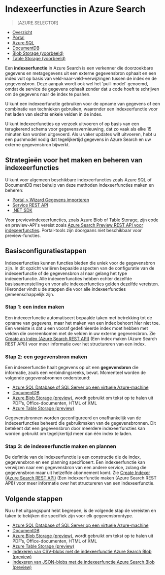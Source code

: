 <properties
    pageTitle="Indexeerfuncties in Azure Search | Microsoft Azure | Gehoste service voor zoeken in de cloud"
    description="Azure SQL database, DocumentDB of Azure-opslag verkennen om doorzoekbare gegevens op te halen en een Azure Search-index te vullen."
    services="search"
    documentationCenter=""
    authors="HeidiSteen"
    manager="jhubbard"
    editor=""
    tags="azure-portal"/>

<tags
    ms.service="search"
    ms.devlang="na"
    ms.workload="search"
    ms.topic="get-started-article"
    ms.tgt_pltfrm="na"
    ms.date="08/08/2016"
    ms.author="heidist"/>


# Indexeerfuncties in Azure Search
> [AZURE.SELECTOR]
- [Overzicht](search-indexer-overview.md)
- [Portal](search-import-data-portal.md)
- [Azure SQL](search-howto-connecting-azure-sql-database-to-azure-search-using-indexers-2015-02-28.md)
- [DocumentDB](../documentdb/documentdb-search-indexer.md)
- [Blob Storage (voorbeeld)](search-howto-indexing-azure-blob-storage.md)
- [Table Storage (voorbeeld)](search-howto-indexing-azure-tables.md)

Een **indexeerfunctie** in Azure Search is een verkenner die doorzoekbare gegevens en metagegevens uit een externe gegevensbron ophaalt en een index vult op basis van veld-naar-veld-verwijzingen tussen de index en de gegevensbron. Deze aanpak wordt ook wel het 'pull-model' genoemd, omdat de service de gegevens ophaalt zonder dat u code hoeft te schrijven om de gegevens naar de index te pushen.

U kunt een indexeerfunctie gebruiken voor de opname van gegevens of een combinatie van technieken gebruiken, waaronder een indexeerfunctie voor het laden van slechts enkele velden in de index.

U kunt indexeerfuncties op verzoek uitvoeren of op basis van een terugkerend schema voor gegevensvernieuwing, dat zo vaak als elke 15 minuten kan worden uitgevoerd. Als u vaker updates wilt uitvoeren, hebt u een pushmodel nodig dat tegelijkertijd gegevens in Azure Search en uw externe gegevensbron bijwerkt.

## Strategieën voor het maken en beheren van indexeerfuncties

U kunt voor algemeen beschikbare indexeerfuncties zoals Azure SQL of DocumentDB met behulp van deze methoden indexeerfuncties maken en beheren:

- [Portal > Wizard Gegevens importeren ](search-get-started-portal.md)
- [Service REST API](https://msdn.microsoft.com/library/azure/dn946891.aspx)
- [.NET SDK](https://msdn.microsoft.com/library/azure/microsoft.azure.search.iindexersoperations.aspx)

Voor previewindexeerfuncties, zoals Azure Blob of Table Storage, zijn code en preview-API's vereist zoals [Azure Search Preview REST API voor indexeerfuncties](search-api-indexers-2015-02-28-preview.md). Portal-tools zijn doorgaans niet beschikbaar voor preview-functies.

## Basisconfiguratiestappen

Indexeerfuncties kunnen functies bieden die uniek voor de gegevensbron zijn. In dit opzicht variëren bepaalde aspecten van de configuratie van de indexeerfunctie of de gegevensbron al naar gelang het type indexeerfunctie. Alle indexeerfuncties hebben echter dezelfde basissamenstelling en voor alle indexeerfuncties gelden dezelfde vereisten. Hieronder vindt u de stappen die voor alle indexeerfuncties gemeenschappelijk zijn.

### Stap 1: een index maken

Een indexeerfunctie automatiseert bepaalde taken met betrekking tot de opname van gegevens, maar het maken van een index behoort hier niet toe. Een vereiste is dat u een vooraf gedefinieerde index moet hebben met velden die overeenkomen met de velden in uw externe gegevensbron. Zie [Create an Index (Azure Search REST API)](https://msdn.microsoft.com/library/azure/dn798941.aspx) (Een index maken (Azure Search REST API)) voor meer informatie over het structureren van een index.

### Stap 2: een gegevensbron maken

Een indexeerfunctie haalt gegevens op uit een **gegevensbron** die informatie, zoals een verbindingsreeks, bevat. Momenteel worden de volgende gegevensbronnen ondersteund:

- [Azure SQL Database of SQL Server op een virtuele Azure-machine](search-howto-connecting-azure-sql-database-to-azure-search-using-indexers-2015-02-28.md)
- [DocumentDB](../documentdb/documentdb-search-indexer.md)
- [Azure Blob Storage (preview)](search-howto-indexing-azure-blob-storage.md), wordt gebruikt om tekst op te halen uit PDF’s, Office-documenten, HTML of XML
- [Azure Table Storage (preview)](search-howto-indexing-azure-tables.md)

Gegevensbronnen worden geconfigureerd en onafhankelijk van de indexeerfuncties beheerd die gebruikmaken van de gegevensbronnen. Dit betekent dat een gegevensbron door meerdere indexeerfuncties kan worden gebruikt om tegelijkertijd meer dan één index te laden. 

### Stap 3: de indexeerfunctie maken en plannen

De definitie van de indexeerfunctie is een constructie die de index, gegevensbron en een planning specificeert. Een indexeerfunctie kan verwijzen naar een gegevensbron van een andere service, zolang die gegevensbron maar uit hetzelfde abonnement komt. Zie [Create Indexer (Azure Search REST API)](https://msdn.microsoft.com/library/azure/dn946899.aspx) (Een indexeerfunctie maken (Azure Search REST API)) voor meer informatie over het structureren van een indexeerfunctie.

## Volgende stappen

Nu u het uitgangspunt hebt begrepen, is de volgende stap de vereisten en taken te bekijken die specifiek zijn voor elk gegevensbrontype.

- [Azure SQL Database of SQL Server op een virtuele Azure-machine](search-howto-connecting-azure-sql-database-to-azure-search-using-indexers-2015-02-28.md)
- [DocumentDB](../documentdb/documentdb-search-indexer.md)
- [Azure Blob Storage (preview)](search-howto-indexing-azure-blob-storage.md), wordt gebruikt om tekst op te halen uit PDF’s, Office-documenten, HTML of XML
- [Azure Table Storage (preview)](search-howto-indexing-azure-tables.md)
- [Indexeren van CSV-blobs met de indexeerfunctie Azure Search Blob (preview)](search-howto-index-csv-blobs.md)
- [Indexeren van JSON-blobs met de indexeerfunctie Azure Search Blob (preview)](search-howto-index-json-blobs.md)




<!--HONumber=Sep16_HO3-->


